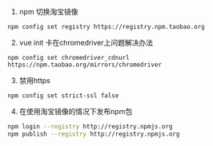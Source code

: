 1. npm 切换淘宝镜像
```
npm config set registry https://registry.npm.taobao.org
```
2. vue init 卡在chromedriver上问题解决办法
```
npm config set chromedriver_cdnurl https://npm.taobao.org/mirrors/chromedriver
```
3. 禁用https
```
npm config set strict-ssl false
```
4. 在使用淘宝镜像的情况下发布npm包
```bash
npm login --registry http://registry.npmjs.org
npm publish --registry http://registry.npmjs.org
```
